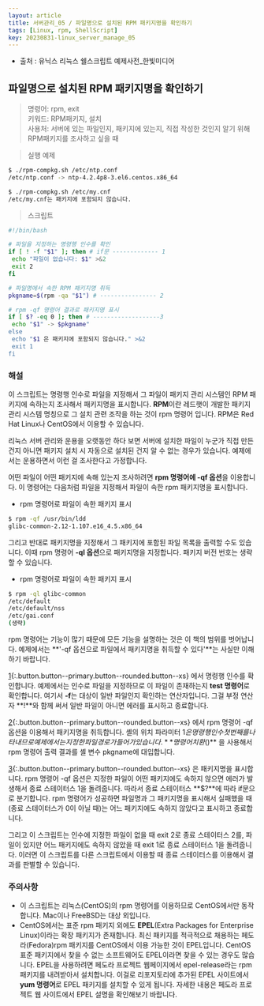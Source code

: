 ```yaml
---
layout: article
title: 서버관리_05 / 파일명으로 설치된 RPM 패키지명을 확인하기
tags: [Linux, rpm, ShellScript]
key: 20230831-linux_server_manage_05
---
```


- 출처 : 유닉스 리눅스 쉘스크립트 예제사전_한빛미디어

## 파일명으로 설치된 RPM 패키지명을 확인하기

> 명령어: rpm, exit   
> 키워드: RPM패키지, 설치  
> 사용처: 서버에 있는 파일인지, 패키지에 있는지, 직접 작성한 것인지 알기 위해 RPM패키지를 조사하고 싶을 때

> 실행 예제  

```bash
$ ./rpm-compkg.sh /etc/ntp.conf
/etc/ntp.conf -> ntp-4.2.4p8-3.el6.centos.x86_64

$ ./rpm-compkg.sh /etc/my.cnf
/etc/my.cnf는 패키지에 포함되지 않습니다.
```

> 스크립트

 ```bash
#!/bin/bash

# 파일을 지정하는 명령행 인수를 확인
if [ ! -f "$1" ]; then # if문 ------------- 1
  echo "파일이 없습니다: $1" >&2
  exit 2
fi

# 파일명에서 속한 RPM 패키지명 취득
pkgname=$(rpm -qa "$1") # ---------------- 2

# rpm -qf 명령어 결과로 패키지명 표시
if [ $? -eq 0 ]; then # -------------------3
  echo "$1" -> $pkgname"
else
  echo "$1 은 패키지에 포함되지 않습니다." >&2
  exit 1
fi 
```

### **해설**
이 스크립트는 명령행 인수로 파일을 지정해서 그 파일이 패키지 관리 시스템인 RPM 패키지에 속하는지 조사해서 패키지명을 표시합니다. **RPM**이란 레드햇이 개발한 패키지 관리 시스템 명칭으로 그 설치 관련 조작을 하는 것이 rpm 명령어 입니다. RPM은 Red Hat Linux나 CentOS에서 이용할 수 있습니다.

리눅스 서버 관리와 운용을 오랫동안 하다 보면 서버에 설치한 파일이 누군가 직접 만든 건지 아니면 패키지 설치 시 자동으로 설치된 건지 알 수 없는 경우가 있습니다. 예제에서는 운용하면서 이런 걸 조사한다고 가정합니다.

어떤 파일이 어떤 패키지에 속해 있는지 조사하려면 **rpm 명령어에 -qf 옵션**을 이용합니다. 이 명령어는 다음처럼 파일을 지정해서 파일이 속한 rpm 패키지명을 표시합니다.

- rpm 명령어로 파일이 속한 패키지 표시

```bash
$ rpm -qf /usr/bin/ldd
glibc-common-2.12-1.107.e16_4.5.x86_64
```

그리고 반대로 패키지명을 지정해서 그 패키지에 포함된 파일 목록을 출력할 수도 있습니다. 이때 rpm 명령어 **-ql 옵션**으로 패키지명을 지정합니다. 패키지 버전 번호는 생략 할 수 있습니다.

- rpm 명령어로 파일이 속한 패키지 표시

```bash
$ rpm -ql glibc-common
/etc/default
/etc/default/nss
/etc/gai.conf
(생략)
```

rpm 명령어는 기능이 많기 때문에 모든 기능을 설명하는 것은 이 책의 범위를 벗어납니다. 예제에서는 **'-qf 옵션으로 파일에서 패키지명을 취득할 수 있다'**는 사실만 이해하기 바랍니다.

[1](#){:.button.button--primary.button--rounded.button--xs} 에서 명령행 인수를 확인합니다. 예제에서는 인수로 파일을 지정하므로 이 파일이 존재하는지 **test 명령어**로 확인합니다. 여기서 **-f**는 대상이 일반 파일인지 확인하는 연산자입니다. 그걸 부정 연산자 **!**와  함께 써서 일반 파일이 아니면 에러를 표시하고 종료합니다.

[2](#){:.button.button--primary.button--rounded.button--xs} 에서 rpm 명령어 -qf 옵션을 이용해서 패키지명을 취득합니다. 셸의 위치 파라미터 $1은 명령행 인수 첫 번째를 나타내므로 예제에서는 지정한 파일 경로가 들어가 있습니다. **명령어 치환$()** 을 사용해서 rpm 명령어 출력 결과를 셸 변수 pkgname에 대입합니다.

[3](#){:.button.button--primary.button--rounded.button--xs} 은 패키지명을 표시합니다. rpm 명령어 -qf 옵션은 지정한 파일이 어떤 패키지에도 속하지 않으면 에러가 발생해서 종료 스테이터스 1을 돌려줍니다. 따라서 종료 스테이터스 **$?**에 따라 if문으로 분기합니다. rpm 명령어가 성공하면 파일명과 그 패키지명을 표시해서 실패했을 때(종료 스테이터스가 0이 아닐 때)는 어느 패키지에도 속하지 않았다고 표시하고 종료합니다.

그리고 이 스크립트는 인수에 지정한 파일이 없을 때 exit 2로 종료 스테이터스 2를, 파일이 있지만 어느 패키지에도 속하지 않았을 때 exit 1로 종료 스테이터스 1을 돌려줍니다. 이러면 이 스크립트를 다른 스크립트에서 이용할 때 종료 스테이터스를 이용해서 결과를 판별할 수 있습니다.

### **주의사항**

- 이 스크립트는 리눅스(CentOS)의 rpm 명령어를 이용하므로 CentOS에서만 동작합니다. Mac이나 FreeBSD는 대상 외입니다.
- CentOS에서는 표준 rpm 패키지 외에도 **EPEL**(Extra Packages for Enterprise Linux)이라는 확장 패키지가 존재합니다. 최신 패키지를 적극적으로 채용하는 페도라(Fedora)rpm 패키지를 CentOS에서 이용 가능한 것이 EPEL입니다. CentOS 표준 패키지에서 찾을 수 없는 소프트웨어도 EPEL이라면 찾을 수 있는 경우도 많습니다. EPEL을 사용하려면 페도라 프로젝트 웹페이지에서 epel-release라는 rpm 패키지를 내려받아서 설치합니다. 이걸로 리포지토리에 추가된 EPEL 사이트에서 **yum 명령어**로 EPEL 패키지를 설치할 수 있게 됩니다. 자세한 내용은 페도라 프로젝트 웹 사이트에서 EPEL 설명을 확인해보기 바랍니다.